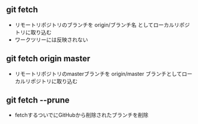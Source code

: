 ## git fetch
   
- リモートリポジトリのブランチを origin/ブランチ名 としてローカルリポジトリに取り込む
- ワークツリーには反映されない
  
## git fetch origin master
  
- リモートリポジトリのmasterブランチを origin/master ブランチとしてローカルリポジトリに取り込む

## git fetch --prune
  
- fetchするついでにGitHubから削除されたブランチを削除

